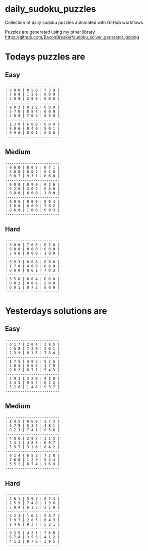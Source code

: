 
# daily_sudoku_puzzles 

Collection of daily sudoku puzzles automated with GitHub workflows 

Puzzles are generated using my other library https://github.com/BaconBreaker/sudoku_solver_generator_golang 
 

# Todays puzzles are 

## Easy 

```
-------------------------
| 6 0 0 | 0 5 0 | 7 3 9 | 
| 7 8 9 | 1 3 6 | 0 0 0 | 
| 3 0 0 | 2 9 0 | 0 0 0 | 
-------------------------
| 9 0 3 | 0 1 2 | 0 0 0 | 
| 5 7 0 | 0 8 4 | 0 0 0 | 
| 2 0 0 | 7 0 3 | 0 9 0 | 
-------------------------
| 1 3 0 | 6 0 0 | 0 0 0 | 
| 8 0 6 | 0 4 0 | 5 0 1 | 
| 0 9 0 | 8 0 1 | 0 0 6 | 
-------------------------
```
## Medium 

```
-------------------------
| 0 0 0 | 0 0 5 | 0 7 1 | 
| 8 0 0 | 0 0 2 | 0 4 0 | 
| 0 0 7 | 9 3 1 | 0 6 0 | 
-------------------------
| 0 0 0 | 0 9 0 | 0 2 6 | 
| 6 2 0 | 3 0 7 | 0 8 0 | 
| 0 8 0 | 6 0 0 | 1 0 0 | 
-------------------------
| 0 0 5 | 0 0 0 | 0 0 4 | 
| 1 0 0 | 0 0 0 | 7 0 2 | 
| 0 6 0 | 1 0 0 | 0 0 3 | 
-------------------------
```
## Hard 

```
-------------------------
| 0 0 0 | 7 0 0 | 0 2 8 | 
| 0 0 0 | 0 0 0 | 0 0 0 | 
| 7 4 0 | 0 0 0 | 1 0 0 | 
-------------------------
| 0 9 3 | 0 0 0 | 0 0 0 | 
| 1 7 0 | 4 0 0 | 0 0 0 | 
| 0 8 0 | 0 6 1 | 7 0 2 | 
-------------------------
| 0 5 0 | 0 0 4 | 0 0 0 | 
| 0 0 2 | 0 0 6 | 5 0 0 | 
| 0 0 1 | 0 7 2 | 8 0 9 | 
-------------------------
```
# Yesterdays solutions are 

## Easy 

```
-------------------------
| 6 1 7 | 2 8 4 | 3 9 5 | 
| 4 5 8 | 7 3 9 | 2 6 1 | 
| 2 3 9 | 6 1 5 | 7 8 4 | 
-------------------------
| 1 7 5 | 4 9 3 | 8 2 6 | 
| 3 8 4 | 5 6 2 | 1 7 9 | 
| 9 6 2 | 8 7 1 | 5 4 3 | 
-------------------------
| 7 9 1 | 3 2 6 | 4 5 8 | 
| 8 4 3 | 9 5 7 | 6 1 2 | 
| 5 2 6 | 1 4 8 | 9 3 7 | 
-------------------------
```
## Medium 

```
-------------------------
| 1 4 5 | 9 6 8 | 2 7 3 | 
| 6 7 9 | 5 3 2 | 4 8 1 | 
| 8 2 3 | 7 4 1 | 9 5 6 | 
-------------------------
| 4 8 6 | 2 9 7 | 3 1 5 | 
| 2 3 1 | 4 8 5 | 6 9 7 | 
| 5 9 7 | 3 1 6 | 8 4 2 | 
-------------------------
| 9 1 4 | 6 5 3 | 7 2 8 | 
| 7 6 8 | 1 2 9 | 5 3 4 | 
| 3 5 2 | 8 7 4 | 1 6 9 | 
-------------------------
```
## Hard 

```
-------------------------
| 3 6 1 | 5 9 2 | 8 7 4 | 
| 2 5 9 | 7 4 8 | 1 3 6 | 
| 7 8 4 | 6 1 3 | 2 5 9 | 
-------------------------
| 5 2 3 | 1 6 4 | 9 8 7 | 
| 1 9 7 | 2 8 5 | 6 4 3 | 
| 8 4 6 | 9 3 7 | 5 2 1 | 
-------------------------
| 9 3 5 | 4 2 1 | 7 6 8 | 
| 6 7 8 | 3 5 9 | 4 1 2 | 
| 4 1 2 | 8 7 6 | 3 9 5 | 
-------------------------
```
